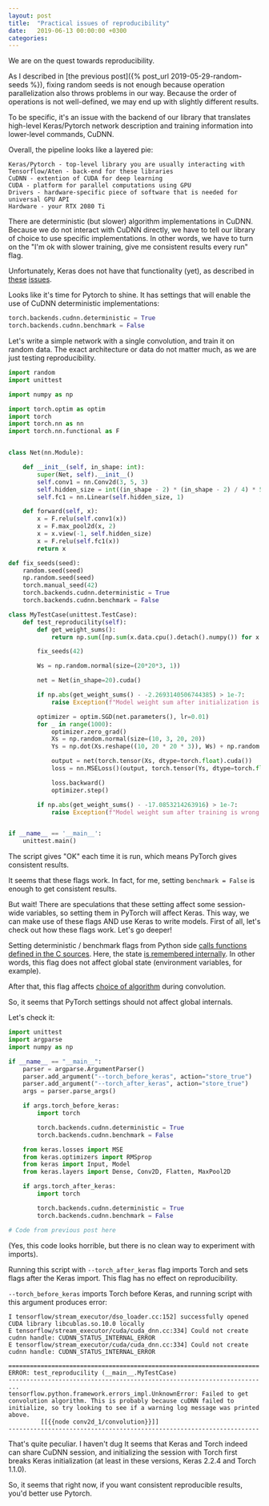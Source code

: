 ```yaml
---
layout: post
title:  "Practical issues of reproducibility"
date:   2019-06-13 00:00:00 +0300
categories: 
---
```

We are on the quest towards reproducibility.

As I described in [the previous post]({% post_url 2019-05-29-random-seeds %}), fixing random seeds is not enough because
operation parallelization also throws problems in our way. Because the order of operations is not well-defined,
 we may end up with slightly different results.

To be specific, it's an issue with the backend of our library that translates high-level Keras/Pytorch network
description and training information into lower-level commands, CuDNN.

Overall, the pipeline looks like a layered pie:

```
Keras/Pytorch - top-level library you are usually interacting with
Tensorflow/Aten - back-end for these libraries
CuDNN - extention of CUDA for deep learning
CUDA - platform for parallel computations using GPU
Drivers - hardware-specific piece of software that is needed for universal GPU API
Hardware - your RTX 2080 Ti
```

There are deterministic (but slower) algorithm implementations in CuDNN. Because we do not interact with 
CuDNN directly, we have to tell our library of choice to use specific implementations. In other words, we have to
turn on the "I'm ok with slower training, give me consistent results every run" flag.

Unfortunately, Keras does not have that functionality (yet), as described in 
[these](https://github.com/tensorflow/tensorflow/issues/18096) 
[issues](https://github.com/tensorflow/tensorflow/issues/12871).

Looks like it's time for Pytorch to shine. It has settings that will enable the use of CuDNN deterministic implementations:

```python
torch.backends.cudnn.deterministic = True
torch.backends.cudnn.benchmark = False
```

Let's write a simple network with a single convolution, and train it on random data. The exact architecture or data do not matter much, as we are just testing reproducibility.

```python
import random
import unittest

import numpy as np

import torch.optim as optim
import torch
import torch.nn as nn
import torch.nn.functional as F


class Net(nn.Module):

    def __init__(self, in_shape: int):
        super(Net, self).__init__()
        self.conv1 = nn.Conv2d(3, 5, 3)
        self.hidden_size = int((in_shape - 2) * (in_shape - 2) / 4) * 5
        self.fc1 = nn.Linear(self.hidden_size, 1)

    def forward(self, x):
        x = F.relu(self.conv1(x))
        x = F.max_pool2d(x, 2)
        x = x.view(-1, self.hidden_size)
        x = F.relu(self.fc1(x))
        return x

def fix_seeds(seed):
    random.seed(seed)
    np.random.seed(seed)
    torch.manual_seed(42)
    torch.backends.cudnn.deterministic = True
    torch.backends.cudnn.benchmark = False

class MyTestCase(unittest.TestCase):
    def test_reproducility(self):
        def get_weight_sums():
            return np.sum([np.sum(x.data.cpu().detach().numpy()) for x in net.parameters()])

        fix_seeds(42)

        Ws = np.random.normal(size=(20*20*3, 1))

        net = Net(in_shape=20).cuda()

        if np.abs(get_weight_sums() - -2.2693140506744385) > 1e-7:
            raise Exception(f"Model weight sum after initialization is wrong! It should not be {get_weight_sums()}")

        optimizer = optim.SGD(net.parameters(), lr=0.01)
        for _ in range(1000):
            optimizer.zero_grad()
            Xs = np.random.normal(size=(10, 3, 20, 20))
            Ys = np.dot(Xs.reshape((10, 20 * 20 * 3)), Ws) + np.random.normal(size=(10, 1))

            output = net(torch.tensor(Xs, dtype=torch.float).cuda())
            loss = nn.MSELoss()(output, torch.tensor(Ys, dtype=torch.float).cuda())

            loss.backward()
            optimizer.step()

        if np.abs(get_weight_sums() - -17.0853214263916) > 1e-7:
            raise Exception(f"Model weight sum after training is wrong! It should not be {get_weight_sums()}")


if __name__ == '__main__':
    unittest.main()

```

The script gives "OK" each time it is run, which means PyTorch gives consistent results.

It seems that these flags work. In fact, for me, setting `benchmark = False` is enough to get consistent results.

But wait! There are speculations that these setting affect some session-wide variables, so setting them in PyTorch
will affect Keras. This way, we can make use of these flags AND use Keras to write models. First of all, let's check
out how these flags work. Let's go deeper! 

Setting deterministic / benchmark flags from Python side
[calls functions defined in the C sources](https://github.com/pytorch/pytorch/blob/3a0b27b73d901ab99b6c452b7e716058311e3372/torch/backends/cudnn/__init__.py#L481). 
Here, the state
[is remembered internally](https://github.com/pytorch/pytorch/blob/3a0b27b73d901ab99b6c452b7e716058311e3372/aten/src/ATen/Context.cpp#L67).
In other words, this flag does not affect global state (environment variables, for example).

After that, this flag affects [choice of algorithm](https://github.com/pytorch/pytorch/blob/85528feb409d2a44e2a35637e0768d6de8d92039/aten/src/ATen/native/cudnn/Conv.cpp#L460)
during convolution.

So, it seems that PyTorch settings should not affect global internals.

Let's check it:

```python
import unittest
import argparse
import numpy as np

if __name__ == "__main__":
    parser = argparse.ArgumentParser()
    parser.add_argument("--torch_before_keras", action="store_true")
    parser.add_argument("--torch_after_keras", action="store_true")
    args = parser.parse_args()

    if args.torch_before_keras:
        import torch

        torch.backends.cudnn.deterministic = True
        torch.backends.cudnn.benchmark = False

    from keras.losses import MSE
    from keras.optimizers import RMSprop
    from keras import Input, Model
    from keras.layers import Dense, Conv2D, Flatten, MaxPool2D

    if args.torch_after_keras:
        import torch

        torch.backends.cudnn.deterministic = True
        torch.backends.cudnn.benchmark = False

# Code from previous post here
```

(Yes, this code looks horrible, but there is no clean way to experiment with imports).

Running this script with `--torch_after_keras` flag imports Torch and sets flags after the Keras import. This flag
has no effect on reproducibility.

`--torch_before_keras` imports Torch before Keras, and running script with this argument produces error:

```text
I tensorflow/stream_executor/dso_loader.cc:152] successfully opened CUDA library libcublas.so.10.0 locally
E tensorflow/stream_executor/cuda/cuda_dnn.cc:334] Could not create cudnn handle: CUDNN_STATUS_INTERNAL_ERROR
E tensorflow/stream_executor/cuda/cuda_dnn.cc:334] Could not create cudnn handle: CUDNN_STATUS_INTERNAL_ERROR

======================================================================
ERROR: test_reproducility (__main__.MyTestCase)
----------------------------------------------------------------------
...
tensorflow.python.framework.errors_impl.UnknownError: Failed to get convolution algorithm. This is probably because cuDNN failed to initialize, so try looking to see if a warning log message was printed above.
         [[{{node conv2d_1/convolution}}]]
----------------------------------------------------------------------
```

That's quite peculiar. I haven't dug It seems that Keras and Torch indeed can share CuDNN session, and initializing the session with Torch first breaks
Keras initialization (at least in these versions, Keras 2.2.4 and Torch 1.1.0).

So, it seems that right now, if you want consistent reproducible results, you'd better use Pytorch.
